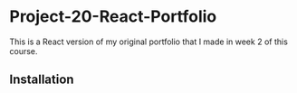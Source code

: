 # Project-20-React-Portfolio

This is a React version of my original portfolio that I made in week 2 of this course.

## Installation


